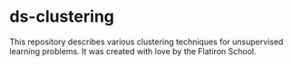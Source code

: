 # ds-clustering

This repository describes various clustering techniques for unsupervised learning problems. It was created with love by the Flatiron School.
